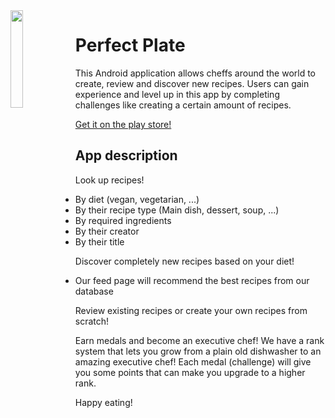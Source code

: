<img align="left" width="20%" src="https://lh3.googleusercontent.com/LNAWDR0Kb1cERKkqV188X-4VFDi0W4M4wKexBBz6omcrlXEgtEuBBOHTVFtvaCahNg=s180-rw?raw=true">

# Perfect Plate
This Android application allows cheffs around the world to create, review and discover new recipes. Users can gain experience and level up in this app by completing challenges like creating a certain amount of recipes.

[Get it on the play store!](https://play.google.com/store/apps/details?id=be.dezijwegel.perfectplate)

## App description

Look up recipes!
- By diet (vegan, vegetarian, ...)
- By their recipe type (Main dish, dessert, soup, ...)
- By required ingredients
- By their creator
- By their title

Discover completely new recipes based on your diet!
- Our feed page will recommend the best recipes from our database

Review existing recipes or create your own recipes from scratch!

Earn medals and become an executive chef! We have a rank system that lets you grow from a plain old dishwasher to an amazing executive chef! Each medal (challenge) will give you some points that can make you upgrade to a higher rank.

Happy eating!
